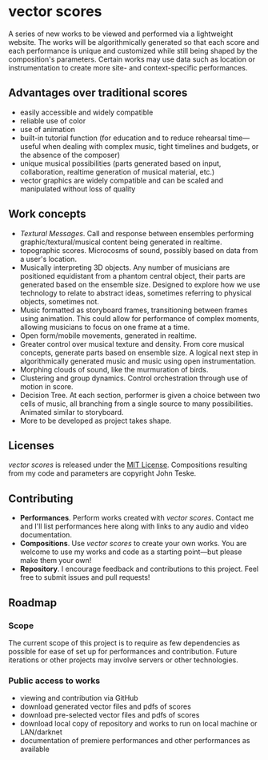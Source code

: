 # vector scores

A series of new works to be viewed and performed via a lightweight website. The works will be algorithmically generated so that each score and each performance is unique and customized while still being shaped by the composition's parameters. Certain works may use data such as location or instrumentation to create more site- and context-specific performances.


## Advantages over traditional scores
- easily accessible and widely compatible
- reliable use of color
- use of animation
- built-in tutorial function
(for education and to reduce rehearsal time—useful when dealing with complex music, tight timelines and budgets, or the absence of the composer)
- unique musical possibilities (parts generated based on input, collaboration, realtime generation of musical material, etc.)
- vector graphics are widely compatible and can be scaled and manipulated without loss of quality


<!--
## Performances
- list performances here or link to appropriate page
- accept performance submissions. dates, audio, video documentation
-->


## Work concepts
- *Textural Messages*. Call and response between ensembles performing graphic/textural/musical content being generated in realtime.
- topographic scores. Microcosms of sound, possibly based on data from a user's location.
- Musically interpreting 3D objects. Any number of musicians are positioned equidistant from a phantom central object, their parts are generated based on the ensemble size. Designed to explore how we use technology to relate to abstract ideas, sometimes referring to physical objects, sometimes not.
- Music formatted as storyboard frames, transitioning between frames using animation. This could allow for performance of complex moments, allowing musicians to focus on one frame at a time.
- Open form/mobile movements, generated in realtime.
- Greater control over musical texture and density. From core musical concepts, generate parts based on ensemble size. A logical next step in algorithmically generated music and music using open instrumentation.
- Morphing clouds of sound, like the murmuration of birds.
- Clustering and group dynamics. Control orchestration through use of motion in score.
- Decision Tree. At each section, performer is given a choice between two cells of music, all branching from a single source to many possibilities. Animated similar to storyboard.
- More to be developed as project takes shape.


## Licenses
*vector scores* is released under the [MIT License](http://opensource.org/licenses/MIT). Compositions resulting from my code and parameters are copyright John Teske.


## Contributing
- **Performances**. Perform works created with *vector scores*. Contact me and I'll list performances here along with links to any audio and video documentation.
- **Compositions**. Use *vector scores* to create your own works. You are welcome to use my works and code as a starting point—but please make them your own!
- **Repository**. I encourage feedback and contributions to this project. Feel free to submit issues and pull requests!

## Roadmap
### Scope
The current scope of this project is to require as few dependencies as possible for ease of set up for performances and contribution. Future iterations or other projects may involve servers or other technologies.

### Public access to works
- viewing and contribution via GitHub
- download generated vector files and pdfs of scores
- download pre-selected vector files and pdfs of scores
- download local copy of repository and works to run on local machine or LAN/darknet
- documentation of premiere performances and other performances as available

<!--
shareable links. option to include parameters (with query string?)
-->
